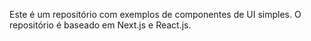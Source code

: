 Este é um repositório com exemplos de componentes de UI simples. O repositório é baseado em Next.js e React.js.
